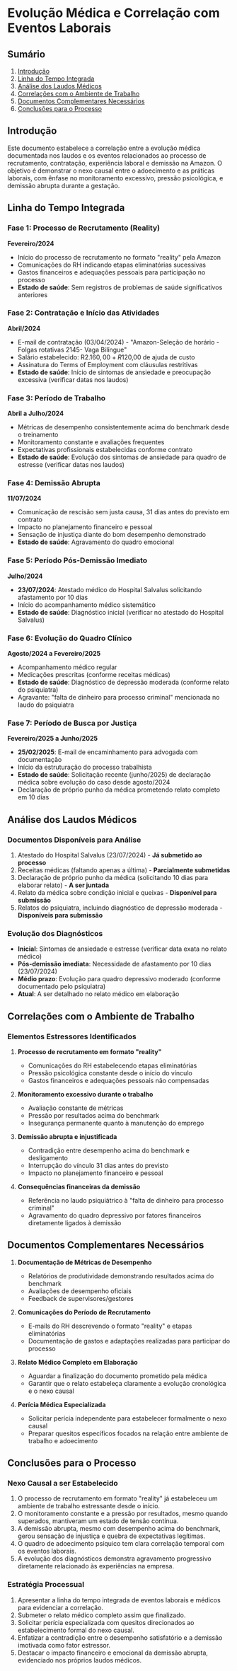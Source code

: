 # Evolução Médica e Correlação com Eventos Laborais

## Sumário
1. [Introdução](#introdução)
2. [Linha do Tempo Integrada](#linha-do-tempo-integrada)
3. [Análise dos Laudos Médicos](#análise-dos-laudos-médicos)
4. [Correlações com o Ambiente de Trabalho](#correlações-com-o-ambiente-de-trabalho)
5. [Documentos Complementares Necessários](#documentos-complementares-necessários)
6. [Conclusões para o Processo](#conclusões-para-o-processo)

## Introdução

Este documento estabelece a correlação entre a evolução médica documentada nos laudos e os eventos relacionados ao processo de recrutamento, contratação, experiência laboral e demissão na Amazon. O objetivo é demonstrar o nexo causal entre o adoecimento e as práticas laborais, com ênfase no monitoramento excessivo, pressão psicológica, e demissão abrupta durante a gestação.

## Linha do Tempo Integrada

### Fase 1: Processo de Recrutamento (Reality)
**Fevereiro/2024**
- Início do processo de recrutamento no formato "reality" pela Amazon
- Comunicações do RH indicando etapas eliminatórias sucessivas
- Gastos financeiros e adequações pessoais para participação no processo
- **Estado de saúde**: Sem registros de problemas de saúde significativos anteriores

### Fase 2: Contratação e Início das Atividades
**Abril/2024**
- E-mail de contratação (03/04/2024) - "Amazon-Seleção de horário - Folgas rotativas 2145- Vaga Bilíngue"
- Salário estabelecido: R$2.160,00 + R$120,00 de ajuda de custo
- Assinatura do Terms of Employment com cláusulas restritivas
- **Estado de saúde**: Início de sintomas de ansiedade e preocupação excessiva (verificar datas nos laudos)

### Fase 3: Período de Trabalho
**Abril a Julho/2024**
- Métricas de desempenho consistentemente acima do benchmark desde o treinamento
- Monitoramento constante e avaliações frequentes
- Expectativas profissionais estabelecidas conforme contrato
- **Estado de saúde**: Evolução dos sintomas de ansiedade para quadro de estresse (verificar datas nos laudos)

### Fase 4: Demissão Abrupta
**11/07/2024**
- Comunicação de rescisão sem justa causa, 31 dias antes do previsto em contrato
- Impacto no planejamento financeiro e pessoal
- Sensação de injustiça diante do bom desempenho demonstrado
- **Estado de saúde**: Agravamento do quadro emocional

### Fase 5: Período Pós-Demissão Imediato
**Julho/2024**
- **23/07/2024**: Atestado médico do Hospital Salvalus solicitando afastamento por 10 dias
- Início do acompanhamento médico sistemático
- **Estado de saúde**: Diagnóstico inicial (verificar no atestado do Hospital Salvalus)

### Fase 6: Evolução do Quadro Clínico
**Agosto/2024 a Fevereiro/2025**
- Acompanhamento médico regular
- Medicações prescritas (conforme receitas médicas)
- **Estado de saúde**: Diagnóstico de depressão moderada (conforme relato do psiquiatra)
- Agravante: "falta de dinheiro para processo criminal" mencionada no laudo do psiquiatra

### Fase 7: Período de Busca por Justiça
**Fevereiro/2025 a Junho/2025**
- **25/02/2025**: E-mail de encaminhamento para advogada com documentação
- Início da estruturação do processo trabalhista
- **Estado de saúde**: Solicitação recente (junho/2025) de declaração médica sobre evolução do caso desde agosto/2024
- Declaração de próprio punho da médica prometendo relato completo em 10 dias

## Análise dos Laudos Médicos

### Documentos Disponíveis para Análise
1. Atestado do Hospital Salvalus (23/07/2024) - **Já submetido ao processo**
2. Receitas médicas (faltando apenas a última) - **Parcialmente submetidas**
3. Declaração de próprio punho da médica (solicitando 10 dias para elaborar relato) - **A ser juntada**
4. Relato da médica sobre condição inicial e queixas - **Disponível para submissão**
5. Relatos do psiquiatra, incluindo diagnóstico de depressão moderada - **Disponíveis para submissão**

### Evolução dos Diagnósticos
- **Inicial**: Sintomas de ansiedade e estresse (verificar data exata no relato médico)
- **Pós-demissão imediata**: Necessidade de afastamento por 10 dias (23/07/2024)
- **Médio prazo**: Evolução para quadro depressivo moderado (conforme documentado pelo psiquiatra)
- **Atual**: A ser detalhado no relato médico em elaboração

## Correlações com o Ambiente de Trabalho

### Elementos Estressores Identificados
1. **Processo de recrutamento em formato "reality"**
   - Comunicações do RH estabelecendo etapas eliminatórias
   - Pressão psicológica constante desde o início do vínculo
   - Gastos financeiros e adequações pessoais não compensadas

2. **Monitoramento excessivo durante o trabalho**
   - Avaliação constante de métricas
   - Pressão por resultados acima do benchmark
   - Insegurança permanente quanto à manutenção do emprego

3. **Demissão abrupta e injustificada**
   - Contradição entre desempenho acima do benchmark e desligamento
   - Interrupção do vínculo 31 dias antes do previsto
   - Impacto no planejamento financeiro e pessoal

4. **Consequências financeiras da demissão**
   - Referência no laudo psiquiátrico à "falta de dinheiro para processo criminal"
   - Agravamento do quadro depressivo por fatores financeiros diretamente ligados à demissão

## Documentos Complementares Necessários

1. **Documentação de Métricas de Desempenho**
   - Relatórios de produtividade demonstrando resultados acima do benchmark
   - Avaliações de desempenho oficiais
   - Feedback de supervisores/gestores

2. **Comunicações do Período de Recrutamento**
   - E-mails do RH descrevendo o formato "reality" e etapas eliminatórias
   - Documentação de gastos e adaptações realizadas para participar do processo

3. **Relato Médico Completo em Elaboração**
   - Aguardar a finalização do documento prometido pela médica
   - Garantir que o relato estabeleça claramente a evolução cronológica e o nexo causal

4. **Perícia Médica Especializada**
   - Solicitar perícia independente para estabelecer formalmente o nexo causal
   - Preparar quesitos específicos focados na relação entre ambiente de trabalho e adoecimento

## Conclusões para o Processo

### Nexo Causal a ser Estabelecido
1. O processo de recrutamento em formato "reality" já estabeleceu um ambiente de trabalho estressante desde o início.
2. O monitoramento constante e a pressão por resultados, mesmo quando superados, mantiveram um estado de tensão contínua.
3. A demissão abrupta, mesmo com desempenho acima do benchmark, gerou sensação de injustiça e quebra de expectativas legítimas.
4. O quadro de adoecimento psíquico tem clara correlação temporal com os eventos laborais.
5. A evolução dos diagnósticos demonstra agravamento progressivo diretamente relacionado às experiências na empresa.

### Estratégia Processual
1. Apresentar a linha do tempo integrada de eventos laborais e médicos para evidenciar a correlação.
2. Submeter o relato médico completo assim que finalizado.
3. Solicitar perícia especializada com quesitos direcionados ao estabelecimento formal do nexo causal.
4. Enfatizar a contradição entre o desempenho satisfatório e a demissão imotivada como fator estressor.
5. Destacar o impacto financeiro e emocional da demissão abrupta, evidenciado nos próprios laudos médicos.
